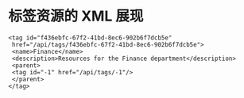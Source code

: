 # 标签资源的 XML 展现

            
    <tag id="f436ebfc-67f2-41bd-8ec6-902b6f7dcb5e"
     href="/api/tags/f436ebfc-67f2-41bd-8ec6-902b6f7dcb5e">
     <name>Finance</name>
     <description>Resources for the Finance department</description>
     <parent>
     <tag id="-1" href="/api/tags/-1"/>
     </parent>
    </tag>

          

